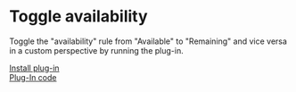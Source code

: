 # Toggle availability

Toggle the "availability" rule from "Available" to "Remaining" and vice versa in a custom perspective by running the plug-in.

[Install plug-in](omnifocus:///omnijs-install?path=https://github.com/mmaer/omnifocus-scripts/raw/main/scripts/toggleAvailability/toggleAvailability.zip)\
[Plug-In code](https://github.com/mmaer/omnifocus-scripts/blob/main/scripts/toggleAvailability/toggleAvailability.omnifocusjs)
